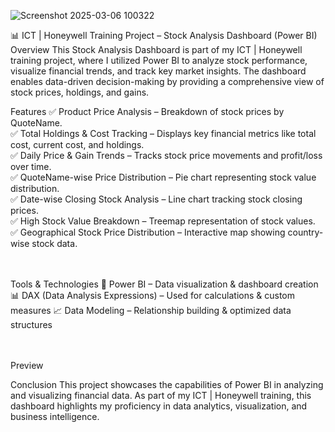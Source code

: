 ![Screenshot 2025-03-06 100322](https://github.com/user-attachments/assets/2988c66a-f119-42ff-ad66-6638a8f3f228)



📊 ICT | Honeywell Training Project – Stock Analysis Dashboard (Power BI)
Overview
This Stock Analysis Dashboard is part of my ICT | Honeywell training project, where I utilized Power BI to analyze stock performance, visualize financial trends, and track key market insights. The dashboard enables data-driven decision-making by providing a comprehensive view of stock prices, holdings, and gains.

Features
✅ Product Price Analysis – Breakdown of stock prices by QuoteName.<br>
✅ Total Holdings & Cost Tracking – Displays key financial metrics like total cost, current cost, and holdings.<br>
✅ Daily Price & Gain Trends – Tracks stock price movements and profit/loss over time.<br>
✅ QuoteName-wise Price Distribution – Pie chart representing stock value distribution.<br>
✅ Date-wise Closing Stock Analysis – Line chart tracking stock closing prices.<br>
✅ High Stock Value Breakdown – Treemap representation of stock values.<br>
✅ Geographical Stock Price Distribution – Interactive map showing country-wise stock data.<br>
<br><br>

Tools & Technologies
🚀 Power BI – Data visualization & dashboard creation
📊 DAX (Data Analysis Expressions) – Used for calculations & custom measures
📈 Data Modeling – Relationship building & optimized data structures

<br><br>
Preview

Conclusion
This project showcases the capabilities of Power BI in analyzing and visualizing financial data. As part of my ICT | Honeywell training, this dashboard highlights my proficiency in data analytics, visualization, and business intelligence.





